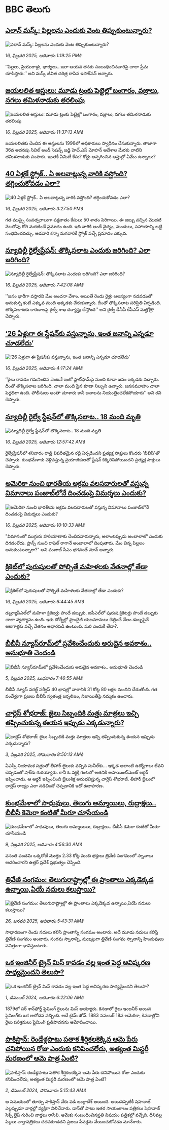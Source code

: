 # BBC తెలుగు## [ఎలాన్ మస్క్: పిల్లలను ఎందుకు వెంట తిప్పుకుంటున్నారు?](https://www.bbc.com/telugu/articles/cy489l2qk08o?at_campaign=githubrss)![ఎలాన్ మస్క్: పిల్లలను ఎందుకు వెంట తిప్పుకుంటున్నారు?](https://ichef.bbci.co.uk/ace/standard/240/cpsprodpb/599f/live/0f74dc20-ec6a-11ef-91f9-bd1471acd4eb.jpg)_16, ఫిబ్రవరి 2025, ఆదివారం 1:19:25 PMకి_‘‘పిల్లలు, ప్రియురాళ్లు, భార్యలు...ఇలా ఆయన తనకు సంబంధించినవారిపై చాలా ప్రేమ చూపిస్తారు.’’ అని మస్క్ జీవిత చరిత్ర రాసిన ఇసాక్‌సన్ అన్నారు.## [జయలలిత ఆస్తులు: మూడు ట్రంకు పెట్టెల్లో బంగారం, వజ్రాలు, నగలు  తమిళనాడుకు తరలింపు](https://www.bbc.com/telugu/articles/cvgl26jp6qjo?at_campaign=githubrss)![జయలలిత ఆస్తులు: మూడు ట్రంకు పెట్టెల్లో బంగారం, వజ్రాలు, నగలు  తమిళనాడుకు తరలింపు](https://ichef.bbci.co.uk/ace/standard/240/cpsprodpb/8a87/live/9b206580-ec5d-11ef-a319-fb4e7360c4ec.jpg)_16, ఫిబ్రవరి 2025, ఆదివారం 11:37:13 AMకి_జయలలితకు చెందిన ఈ ఆస్తులను 1996లో అధికారులు స్వాధీనం చేసుకున్నారు. తాజాగా 36వ అదనపు సివిల్ అండ్ సెషన్స్ జడ్జి హెచ్.ఎస్ మోహన్ ఆదేశాల మేరకు వాటిని తమిళనాడుకు పంపారు. ఇంతకీ ఏమిటీ కేసు? కోర్టు అప్పగించిన ఆస్తుల్లో ఏమేం ఉన్నాయి?## [40 ఏళ్లకే స్ట్రోక్.. ఏ అలవాట్లున్న వారికి వస్తోంది? తగ్గించుకోవడం ఎలా?](https://www.bbc.com/telugu/articles/cd9q19gkpdzo?at_campaign=githubrss)![40 ఏళ్లకే స్ట్రోక్.. ఏ అలవాట్లున్న వారికి వస్తోంది? తగ్గించుకోవడం ఎలా?](https://ichef.bbci.co.uk/ace/standard/240/cpsprodpb/0bd9/live/e2c066c0-ec7a-11ef-a819-277e390a7a08.jpg)_16, ఫిబ్రవరి 2025, ఆదివారం 3:27:50 PMకి_గత ముప్పై సంవత్సరాలుగా పక్షవాతం కేసులు 50 శాతం పెరిగాయి. ఈ జబ్బు వచ్చిన మొదటి నెలలోపు రోగి మరణించే ప్రమాదం ఉంది. ఇది వారికి అందే వైద్యం, మందులు, సహాయాన్ని బట్టి సంభవించవచ్చు. ఆడవారి కన్నా మగవారికే స్ట్రోక్ వచ్చే ప్రమాదం ఎక్కువ.## [న్యూదిల్లీ రైల్వేస్టేషన్‌: తొక్కిసలాట ఎందుకు జరిగింది? ఎలా జరిగింది?](https://www.bbc.com/telugu/articles/cvge2v8gmkno?at_campaign=githubrss)![న్యూదిల్లీ రైల్వేస్టేషన్‌: తొక్కిసలాట ఎందుకు జరిగింది? ఎలా జరిగింది?](https://ichef.bbci.co.uk/ace/standard/240/cpsprodpb/0502/live/4385c000-ec5c-11ef-bd1b-d536627785f2.jpg)_16, ఫిబ్రవరి 2025, ఆదివారం 7:42:08 AMకి_''జనం భారీగా వస్తారని మేం అంచనా వేశాం. అయితే రెండు రైళ్లు ఆలస్యంగా నడవడంతో అనుకున్న కంటే ఎక్కువ మంది అక్కడకు చేరుకున్నారు. దీంతో తొక్కిసలాట పరిస్థితి ఏర్పడింది. తొక్కిసలాటకు కారణాలపై రైల్వే శాఖ దర్యాప్తు చేస్తోంది'' అని రైల్వే డీసీపీ కేపీఎస్ మల్హోత్రా చెప్పారు.## [‘26 ఏళ్లుగా ఈ స్టేషన్‌కు వస్తున్నాను, ఇంత జనాన్ని ఎన్నడూ చూడలేదు’](https://www.bbc.com/telugu/articles/ceq94pw1x03o?at_campaign=githubrss)![‘26 ఏళ్లుగా ఈ స్టేషన్‌కు వస్తున్నాను, ఇంత జనాన్ని ఎన్నడూ చూడలేదు’](https://ichef.bbci.co.uk/ace/standard/240/cpsprodpb/af2b/live/69b64d60-ec18-11ef-a819-277e390a7a08.jpg)_16, ఫిబ్రవరి 2025, ఆదివారం 4:17:24 AMకి_‘‘రైలు రావడం  గమనించిన వెంటనే ఇంకో ప్లాట్‌ఫామ్‌పై నుంచి కూడా జనం ఇక్కడకు వచ్చారు. దీంతో తొక్కిసలాట జరిగింది. చాలా మంది పైన కూడా నిల్చుని ఉన్నారు. జనసమూహం చాలా పెద్దదిగా ఉంది. పోలీసులు అంతా చూశారు కానీ జనాలను నియంత్రించలేకపోయారు’’ అని రవి చెప్పారు.## [న్యూదిల్లీ రైల్వే స్టేషన్‌లో తొక్కిసలాట.. 18 మంది మృతి](https://www.bbc.com/telugu/articles/c5y71v0ym42o?at_campaign=githubrss)![న్యూదిల్లీ రైల్వే స్టేషన్‌లో తొక్కిసలాట.. 18 మంది మృతి](https://ichef.bbci.co.uk/ace/standard/240/cpsprodpb/45c7/live/78d41670-ec0d-11ef-9b06-f1f8e21700bb.png)_16, ఫిబ్రవరి 2025, ఆదివారం 12:57:42 AMకి_రైల్వేస్టేషన్‌లో శనివారం రాత్రి విపరీతమైన రద్దీ ఏర్పడిందని ప్రత్యక్ష సాక్షులు కొందరు 'బీబీసీ'తో చెప్పారు. కుంభమేళాకు వెళ్లివస్తున్న ప్రయాణికులతో స్టేషన్ కిక్కిరిసిపోయిందని ప్రత్యక్ష సాక్షులు చెప్పారు.## [అమెరికా నుంచి భారతీయ అక్రమ వలసదారులతో వస్తున్న విమానాలు పంజాబ్‌లోనే దించడంపై  విమర్శలు ఎందుకు?](https://www.bbc.com/telugu/articles/cp3wve21n92o?at_campaign=githubrss)![అమెరికా నుంచి భారతీయ అక్రమ వలసదారులతో వస్తున్న విమానాలు పంజాబ్‌లోనే దించడంపై  విమర్శలు ఎందుకు?](https://ichef.bbci.co.uk/ace/standard/240/cpsprodpb/cf30/live/80890690-ec4f-11ef-bd1b-d536627785f2.jpg)_16, ఫిబ్రవరి 2025, ఆదివారం 10:10:33 AMకి_"విమానంలో ముగ్గురు హరియాణాకు చెందినవారున్నారు, అలాంటప్పుడు అంబాలాలో ఎందుకు దిగడంలేదు. ఫ్రాన్స్ నుంచి రాఫెల్ రాగానే అంబాలాలో దింపుతారు. మేం చిన్న పిల్లలం అనుకుంటున్నారా?" అని  పంజాబ్ సీఎం భగవంత్ మాన్ అన్నారు.## [క్రికెట్‌లో పురుషులతో పోల్చితే మహిళలకు వేతనాల్లో తేడా ఎందుకు?](https://www.bbc.com/telugu/articles/c5y718ze7yvo?at_campaign=githubrss)![క్రికెట్‌లో పురుషులతో పోల్చితే మహిళలకు వేతనాల్లో తేడా ఎందుకు?](https://ichef.bbci.co.uk/ace/standard/240/cpsprodpb/4bd6/live/81d00160-eb92-11ef-bd1b-d536627785f2.jpg)_16, ఫిబ్రవరి 2025, ఆదివారం 6:44:45 AMకి_డబ్ల్యూపీఎల్‌లో మహిళా క్రికెటర్లు పొందే డబ్బుకు, ఐపీఎల్‌లో పురుష క్రికెటర్లు పొందే డబ్బుకు చాలా వ్యత్యాసం ఉంది. ఇరు టోర్నీల్లో ఫ్రాంచైజీ యజమానులు చెల్లించే వేలం డబ్బుపైనే ఆటగాళ్లకు వచ్చే వేతనం ఆధారపడి ఉంటుంది. మరి ఎందుకీ తేడా?.## [బీబీసీ న్యూస్‌రూమ్‌‌లో ప్రవేశించేందుకు అరుదైన అవకాశం.. అనుభూతి చెందండి](https://www.bbc.com/telugu/articles/cn4x9r7ndzwo?at_campaign=githubrss)![బీబీసీ న్యూస్‌రూమ్‌‌లో ప్రవేశించేందుకు అరుదైన అవకాశం.. అనుభూతి చెందండి](https://ichef.bbci.co.uk/ace/standard/240/cpsprodpb/8c29/live/a39c2f00-d23b-11ef-94cb-5f844ceb9e30.png)_5, ఫిబ్రవరి 2025, బుధవారం 7:46:55 AMకి_బీబీసీ న్యూస్ వరల్డ్ సర్వీస్ 40 భాషల్లో వారానికి 31 కోట్ల 80 లక్షల మందిని చేరుతోంది. 
గత వందేళ్లుగా ప్రజలు బీబీసీ స్వతంత్ర జర్నలిజం, నిజాయితీపై నమ్మకం ఉంచారు.## [చార్లెస్ శోభరాజ్: జైలు సిబ్బందికి మత్తు మాత్రలు ఇచ్చి తప్పించుకున్న ఈయన ఇప్పుడు ఎక్కడున్నారు? ](https://www.bbc.com/telugu/articles/clyn5959g6go?at_campaign=githubrss)![చార్లెస్ శోభరాజ్: జైలు సిబ్బందికి మత్తు మాత్రలు ఇచ్చి తప్పించుకున్న ఈయన ఇప్పుడు ఎక్కడున్నారు? ](https://ichef.bbci.co.uk/ace/standard/240/cpsprodpb/2d9f/live/3fc41810-e16f-11ef-bd1b-d536627785f2.jpg)_3, ఫిబ్రవరి 2025, సోమవారం 8:50:13 AMకి_ఏఎస్సీ నియామక పత్రంతో తీహార్ జైలుకు వచ్చిన సునీల్‌కు... ఇక్కడ అలాంటి ఉద్యోగాలు లేవని చెప్పడంతో షాక్‌కు గురయ్యారు. కానీ ఓ వ్యక్తి గంటలో అతనికి అపాయింట్‌మెంట్  ఆర్డర్ ఇప్పించాడు. ఆ ఆర్డర్ ఇప్పించింది జైలుశిక్ష అనుభవిస్తున్న చార్లెస్ శోభరాజ్. తీహార్ జైలులో చార్లెస్ రాజ్యం ఎలా నడిచిందో చెప్పడానికి ఇదో ఉదాహరణ.## [కుంభమేళాలో సాధువులు, తెలుగు అమ్మాయిలు, రుద్రాక్షలు.. బీబీసీ కెమెరా కంటితో మీరూ చూసేయండి](https://www.bbc.com/telugu/articles/c0jny6pw07jo?at_campaign=githubrss)![కుంభమేళాలో సాధువులు, తెలుగు అమ్మాయిలు, రుద్రాక్షలు.. బీబీసీ కెమెరా కంటితో మీరూ చూసేయండి](https://ichef.bbci.co.uk/ace/standard/240/cpsprodpb/19fa/live/b3a6ed10-e69d-11ef-a819-277e390a7a08.jpg)_9, ఫిబ్రవరి 2025, ఆదివారం 4:56:30 AMకి_వసంతి పంచమి ఒక్కరోజే మొత్తం 2.33 కోట్ల మంది భక్తులు త్రివేణి సంగమంలో స్నానాలు ఆచరించారని ఉత్తర్ ప్రదేశ్ ప్రభుత్వం చెప్పింది.## [త్రివేణి సంగమం: తెలుగురాష్ట్రాల్లో ఈ ప్రాంతాలు ఎక్కడెక్కడ ఉన్నాయి,ఏయే నదులు కలుస్తాయి? ](https://www.bbc.com/telugu/articles/cz7elrr17jeo?at_campaign=githubrss)![త్రివేణి సంగమం: తెలుగురాష్ట్రాల్లో ఈ ప్రాంతాలు ఎక్కడెక్కడ ఉన్నాయి,ఏయే నదులు కలుస్తాయి? ](https://ichef.bbci.co.uk/ace/standard/240/cpsprodpb/9dad/live/7f50e780-da42-11ef-a37f-eba91255dc3d.jpg)_26, జనవరి 2025, ఆదివారం 5:43:31 AMకి_సాధారణంగా రెండు నదులు కలిసే ప్రాంతాన్ని సంగమం అంటారు. అదే మూడు నదులు కలిస్తే త్రివేణి సంగమం అంటారు. సంగమ స్నానాన్ని, ముఖ్యంగా త్రివేణి సంగమ స్నానాన్ని హిందువులు పవిత్రంగా భావిస్తుంటారు.## [ఒక ఇంజినీర్ ట్రైన్ మిస్ కావడం వల్ల ఇంత పెద్ద ఆవిష్కరణ సాధ్యమైందని తెలుసా?](https://www.bbc.com/telugu/articles/c774y4mdrgdo?at_campaign=githubrss)![ఒక ఇంజినీర్ ట్రైన్ మిస్ కావడం వల్ల ఇంత పెద్ద ఆవిష్కరణ సాధ్యమైందని తెలుసా?](https://ichef.bbci.co.uk/ace/standard/240/cpsprodpb/d07c/live/d2f92490-ab19-11ef-8264-5f9791599833.jpg)_1, డిసెంబర్ 2024, ఆదివారం 6:22:06 AMకి_1879లో సర్ శాన్‌ఫోర్డ్ ఫ్లెమింగ్ రైలును మిస్ అయ్యారు. కెనడాలో రైలు ఇంజనీర్ అయిన ఫ్లెమింగ్‌కు ఒక ఆలోచన వచ్చింది. అదే టైమ్ జోన్‌. 
1883 నవంబర్ 18న అమెరికా, కెనడాల్లోని రైలు పరిశ్రమలు ఫ్లెమింగ్ ప్రతిపాదనను ఆమోదించాయి.## [పాకిస్తాన్: రెండేళ్లపాటు పతాక శీర్షికలకెక్కిన ఆమె పేరు  చనిపోయిన రోజు ఎందుకు కనిపించలేదు,  అత్యంత మిస్టరీ మరణంలో ఆమె పాత్ర ఏంటి? ](https://www.bbc.com/telugu/articles/c33dnv8l5yro?at_campaign=githubrss)![పాకిస్తాన్: రెండేళ్లపాటు పతాక శీర్షికలకెక్కిన ఆమె పేరు  చనిపోయిన రోజు ఎందుకు కనిపించలేదు,  అత్యంత మిస్టరీ మరణంలో ఆమె పాత్ర ఏంటి? ](https://ichef.bbci.co.uk/ace/standard/240/cpsprodpb/62a1/live/cea16000-aff7-11ef-bdf5-b7cb2fa86e10.png)_2, డిసెంబర్ 2024, సోమవారం 5:15:43 AMకి_ఆ సమయంలో తూర్పు పాకిస్తాన్ వేరు పడి బంగ్లాదేశ్ అయింది. అయినప్పటికీ షెహనాజ్ ఎల్లప్పుడూ వార్తల్లో వ్యక్తిగా నిలిచేవారు. డాన్‌తో పాటు ఇతర సాయంకాలం పత్రికలు షెహనాజ్ సెక్స్ లైఫ్ గురించి వార్తలు రాసేవి. ఆమెకు సంబంధించినప్రతి విషయం పత్రికల్లో వచ్చేది. దీనివల్ల పిల్లలు వార్తాపత్రికలు చదవకూడదని ప్రజలు పేపర్లను వేయించుకోవడం మానేశారు.